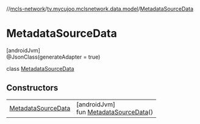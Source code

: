 //[mcls-network](../../../index.md)/[tv.mycujoo.mclsnetwork.data.model](../index.md)/[MetadataSourceData](index.md)

# MetadataSourceData

[androidJvm]\
@JsonClass(generateAdapter = true)

class [MetadataSourceData](index.md)

## Constructors

| | |
|---|---|
| [MetadataSourceData](-metadata-source-data.md) | [androidJvm]<br>fun [MetadataSourceData](-metadata-source-data.md)() |
